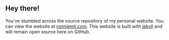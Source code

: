 ## Hey there!

You've stumbled across the source repository of my personal website.
You can view the website at [ronniemlr.com](http://ronniemlr.com/).
This website is built with [jekyll](https://jekyllrb.com/)
and will remain open source here on GitHub.
